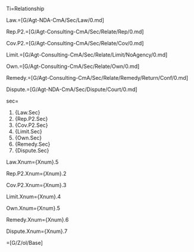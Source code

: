 Ti=Relationship

Law.=[G/Agt-NDA-CmA/Sec/Law/0.md]

Rep.P2.=[G/Agt-Consulting-CmA/Sec/Relate/Rep/0.md]

Cov.P2.=[G/Agt-Consulting-CmA/Sec/Relate/Cov/0.md]

Limit.=[G/Agt-Consulting-CmA/Sec/Relate/Limit/NoAgency/0.md]

Own.=[G/Agt-Consulting-CmA/Sec/Relate/Own/0.md]

Remedy.=[G/Agt-Consulting-CmA/Sec/Relate/Remedy/Return/Conf/0.md]

Dispute.=[G/Agt-NDA-CmA/Sec/Dispute/Court/0.md]

sec=<ol><li>{Law.Sec}<li>{Rep.P2.Sec}<li>{Cov.P2.Sec}<li>{Limit.Sec}<li>{Own.Sec}<li>{Remedy.Sec}<li>{Dispute.Sec}</ol>

Law.Xnum={Xnum}.5

Rep.P2.Xnum={Xnum}.2

Cov.P2.Xnum={Xnum}.3

Limit.Xnum={Xnum}.4

Own.Xnum={Xnum}.5

Remedy.Xnum={Xnum}.6

Dispute.Xnum={Xnum}.7

=[G/Z/ol/Base]
